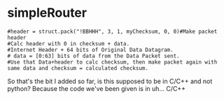 # simpleRouter

	#header = struct.pack("!BBHHH", 3, 1, myChecksum, 0, 0)#Make packet header
	#Calc header with 0 in checksum + data.
	#Internet Header + 64 bits of Original Data Datagram.
	# data = [0:63] bits of data from the Data Packet sent.
	#Use that Data+header to calc checksum, then make packet again with same data and checksum = calculated checksum.
  
  So that's the bit I added so far, is this supposed to be in C/C++ and not python?
  Because the code we've been given is in uh... C/C++
